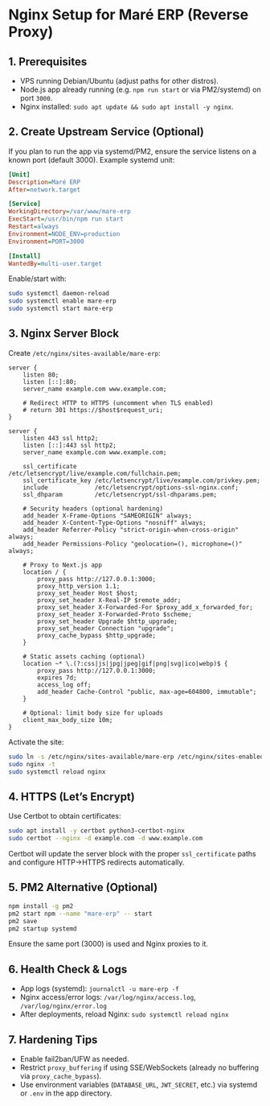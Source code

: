 # Nginx Setup for Maré ERP (Reverse Proxy)

## 1. Prerequisites
- VPS running Debian/Ubuntu (adjust paths for other distros).
- Node.js app already running (e.g. `npm run start` or via PM2/systemd) on port `3000`.
- Nginx installed: `sudo apt update && sudo apt install -y nginx`.

## 2. Create Upstream Service (Optional)
If you plan to run the app via systemd/PM2, ensure the service listens on a known port (default 3000). Example systemd unit:

```ini
[Unit]
Description=Maré ERP
After=network.target

[Service]
WorkingDirectory=/var/www/mare-erp
ExecStart=/usr/bin/npm run start
Restart=always
Environment=NODE_ENV=production
Environment=PORT=3000

[Install]
WantedBy=multi-user.target
```

Enable/start with:

```bash
sudo systemctl daemon-reload
sudo systemctl enable mare-erp
sudo systemctl start mare-erp
```

## 3. Nginx Server Block
Create `/etc/nginx/sites-available/mare-erp`:

```nginx
server {
    listen 80;
    listen [::]:80;
    server_name example.com www.example.com;

    # Redirect HTTP to HTTPS (uncomment when TLS enabled)
    # return 301 https://$host$request_uri;
}

server {
    listen 443 ssl http2;
    listen [::]:443 ssl http2;
    server_name example.com www.example.com;

    ssl_certificate     /etc/letsencrypt/live/example.com/fullchain.pem;
    ssl_certificate_key /etc/letsencrypt/live/example.com/privkey.pem;
    include             /etc/letsencrypt/options-ssl-nginx.conf;
    ssl_dhparam         /etc/letsencrypt/ssl-dhparams.pem;

    # Security headers (optional hardening)
    add_header X-Frame-Options "SAMEORIGIN" always;
    add_header X-Content-Type-Options "nosniff" always;
    add_header Referrer-Policy "strict-origin-when-cross-origin" always;
    add_header Permissions-Policy "geolocation=(), microphone=()" always;

    # Proxy to Next.js app
    location / {
        proxy_pass http://127.0.0.1:3000;
        proxy_http_version 1.1;
        proxy_set_header Host $host;
        proxy_set_header X-Real-IP $remote_addr;
        proxy_set_header X-Forwarded-For $proxy_add_x_forwarded_for;
        proxy_set_header X-Forwarded-Proto $scheme;
        proxy_set_header Upgrade $http_upgrade;
        proxy_set_header Connection "upgrade";
        proxy_cache_bypass $http_upgrade;
    }

    # Static assets caching (optional)
    location ~* \.(?:css|js|jpg|jpeg|gif|png|svg|ico|webp)$ {
        proxy_pass http://127.0.0.1:3000;
        expires 7d;
        access_log off;
        add_header Cache-Control "public, max-age=604800, immutable";
    }

    # Optional: limit body size for uploads
    client_max_body_size 10m;
}
```

Activate the site:

```bash
sudo ln -s /etc/nginx/sites-available/mare-erp /etc/nginx/sites-enabled/
sudo nginx -t
sudo systemctl reload nginx
```

## 4. HTTPS (Let’s Encrypt)
Use Certbot to obtain certificates:

```bash
sudo apt install -y certbot python3-certbot-nginx
sudo certbot --nginx -d example.com -d www.example.com
```

Certbot will update the server block with the proper `ssl_certificate` paths and configure HTTP→HTTPS redirects automatically.

## 5. PM2 Alternative (Optional)

```bash
npm install -g pm2
pm2 start npm --name "mare-erp" -- start
pm2 save
pm2 startup systemd
```

Ensure the same port (3000) is used and Nginx proxies to it.

## 6. Health Check & Logs
- App logs (systemd): `journalctl -u mare-erp -f`
- Nginx access/error logs: `/var/log/nginx/access.log`, `/var/log/nginx/error.log`
- After deployments, reload Nginx: `sudo systemctl reload nginx`

## 7. Hardening Tips
- Enable fail2ban/UFW as needed.
- Restrict `proxy_buffering` if using SSE/WebSockets (already no buffering via `proxy_cache_bypass`).
- Use environment variables (`DATABASE_URL`, `JWT_SECRET`, etc.) via systemd or `.env` in the app directory.
